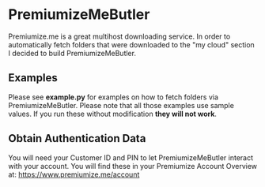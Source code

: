 # PremiumizeMeButler

Premiumize.me is a great multihost downloading service. In order to automatically fetch folders that were
downloaded to the "my cloud" section I decided to build PremiumizeMeButler.

## Examples

Please see **example.py** for examples on how to fetch folders via PremiumizeMeButler. Please note that all
those examples use sample values. If you run these without modification **they will not work**.

## Obtain Authentication Data

You will need your Customer ID and PIN to let PremiumizeMeButler interact with your account. You will find
these in your Premiumize Account Overview at: https://www.premiumize.me/account
